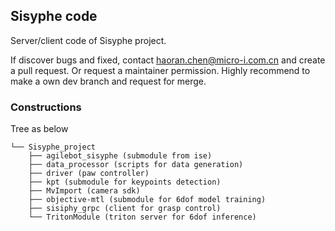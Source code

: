 ## Sisyphe code

Server/client code of Sisyphe project.

If discover bugs and fixed, contact haoran.chen@micro-i.com.cn and create a pull request. Or request a maintainer permission. Highly recommend to make a own dev branch and request for merge.

### Constructions

Tree as below

    └── Sisyphe_project
        ├── agilebot_sisyphe (submodule from ise)
        ├── data_processor (scripts for data generation)
        ├── driver (paw controller)
        ├── kpt (submodule for keypoints detection)
        ├── MvImport (camera sdk)
        ├── objective-mtl (submodule for 6dof model training)
        ├── sisiphy_grpc (client for grasp control)
        └── TritonModule (triton server for 6dof inference)
